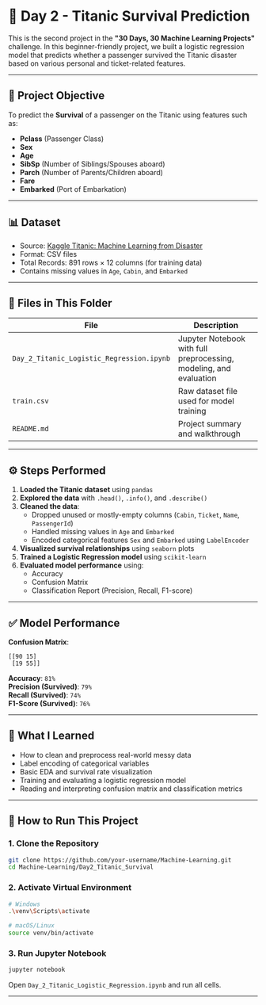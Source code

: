 # 🚢 Day 2 - Titanic Survival Prediction

This is the second project in the **"30 Days, 30 Machine Learning Projects"** challenge. In this beginner-friendly project, we built a logistic regression model that predicts whether a passenger survived the Titanic disaster based on various personal and ticket-related features.

---

## 📌 Project Objective

To predict the **Survival** of a passenger on the Titanic using features such as:
- **Pclass** (Passenger Class)
- **Sex**
- **Age**
- **SibSp** (Number of Siblings/Spouses aboard)
- **Parch** (Number of Parents/Children aboard)
- **Fare**
- **Embarked** (Port of Embarkation)

---

## 📊 Dataset

- Source: [Kaggle Titanic: Machine Learning from Disaster](https://www.kaggle.com/competitions/titanic)
- Format: CSV files
- Total Records: 891 rows × 12 columns (for training data)
- Contains missing values in `Age`, `Cabin`, and `Embarked`

---

## 📁 Files in This Folder

| File | Description |
|------|-------------|
| `Day_2_Titanic_Logistic_Regression.ipynb` | Jupyter Notebook with full preprocessing, modeling, and evaluation |
| `train.csv` | Raw dataset file used for model training |
| `README.md` | Project summary and walkthrough |

---

## ⚙️ Steps Performed

1. **Loaded the Titanic dataset** using `pandas`
2. **Explored the data** with `.head()`, `.info()`, and `.describe()`
3. **Cleaned the data**:
   - Dropped unused or mostly-empty columns (`Cabin`, `Ticket`, `Name`, `PassengerId`)
   - Handled missing values in `Age` and `Embarked`
   - Encoded categorical features `Sex` and `Embarked` using `LabelEncoder`
4. **Visualized survival relationships** using `seaborn` plots
5. **Trained a Logistic Regression model** using `scikit-learn`
6. **Evaluated model performance** using:
   - Accuracy
   - Confusion Matrix
   - Classification Report (Precision, Recall, F1-score)

---

## ✅ Model Performance

**Confusion Matrix**:
```
[[90 15]
 [19 55]]
```

**Accuracy**: `81%`  
**Precision (Survived)**: `79%`  
**Recall (Survived)**: `74%`  
**F1-Score (Survived)**: `76%`

---

## 🧠 What I Learned

- How to clean and preprocess real-world messy data
- Label encoding of categorical variables
- Basic EDA and survival rate visualization
- Training and evaluating a logistic regression model
- Reading and interpreting confusion matrix and classification metrics

---

## 🚀 How to Run This Project

### 1. Clone the Repository

```bash
git clone https://github.com/your-username/Machine-Learning.git
cd Machine-Learning/Day2_Titanic_Survival
```

### 2. Activate Virtual Environment

```bash
# Windows
.\venv\Scripts\activate

# macOS/Linux
source venv/bin/activate
```

### 3. Run Jupyter Notebook

```bash
jupyter notebook
```

Open `Day_2_Titanic_Logistic_Regression.ipynb` and run all cells.

---
